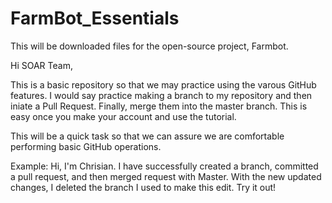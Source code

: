 # FarmBot_Essentials
This will be downloaded files for the open-source project, Farmbot.

Hi SOAR Team,

This is a basic repository so that we may practice using the varous GitHub features. I would say practice making a branch to my repository and then iniate a Pull Request. Finally, merge them into the master branch. This is easy once you make your account and use the tutorial.


This will be a quick task so that we can assure we are comfortable performing basic GitHub operations.

Example:
Hi, I'm Chrisian. I have successfully created a branch, committed a pull request, and then merged request with Master. With the new updated changes, I deleted the branch I used to make this edit. Try it out!
